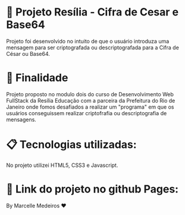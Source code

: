 # 📌 Projeto Resília - Cifra de Cesar e Base64
Projeto foi desenvolvido no intuito de que o usuário introduza uma mensagem para ser criptografada ou descriptografada para a Cifra de César ou Base64.


# 🚀 Finalidade
Projeto proposto no modulo dois do curso de Desenvolvimento Web FullStack da Resília Educação com a parceira da Prefeitura do Rio de Janeiro onde fomos desafiados a realizar um "programa" em que os usuários conseguissem realizar criptofrafia ou descriptografia de mensagens.


# 📋 Tecnologias utilizadas: 
No projeto utilizei HTML5, CSS3 e Javascript.


# 📌 Link do projeto no github Pages:

By Marcelle Medeiros ❤️



